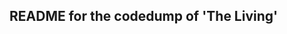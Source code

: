 ## README for the codedump of 'The Living'


<style
  type="text/css">
h1 {color:red;}
 npm ERR! The operation was rejected by your operating system.</br>
npm ERR! It is likely you do not have the permissions to access this file as the current user
</style>
